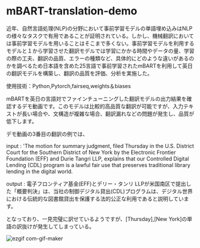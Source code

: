 




# mBART-translation-demo

近年、自然言語処理(NLP)の分野において事前学習モデルの単語埋め込みはNLPの様々なタスクで有用であることが証明されている。しかし、機械翻訳においては事前学習モデルを用いることはそこまで多くない。事前学習モデルを利用するモデルと１から学習させた翻訳モデルでは学習にかかる時間やデータの量、学習の際の工夫、翻訳の品質、エラーの種類など、具体的にどのような違いがあるのかを調べるため日本語を含めた25言語で事前学習されたmBARTを利用して英日の翻訳モデルを構築し、翻訳の品質を評価、分析を実施した。

使用技術：Python,Pytorch,fairseq,weights＆biases


mBARTを英日の言語対でファインチューニングした翻訳モデルの出力結果を確認するデモ動画です。このモデルは比較的高品質な翻訳が可能ですが、入力テキストが長い場合や、文構造が複雑な場合、翻訳漏れなどの問題が発生し、品質が低下します。


デモ動画の3番目の翻訳の例では、

input : 'The motion for summary judgment, filed Thursday in the U.S. District Court for the Southern District of New York by the Electronic Frontier Foundation (EFF) and Durie Tangri LLP, explains that our Controlled Digital Lending (CDL) program is a lawful fair use that preserves traditional library lending in the digital world.

output :  電子フロンティア基金(EFF)とデリー・タンリ LLPが米国南区で提出した「概要判決」は、当社の制御デジタル貸出(CDL)プログラムは、デジタル世界における伝統的な図書館貸出を保護する法的公正な利用であると説明しています。

となっており、一見完璧に訳せているようですが、[Thursday],[New York]の単語の訳抜けが発生してしまっている。


![ezgif com-gif-maker](https://user-images.githubusercontent.com/77151911/197336031-ed2513c6-c30f-4850-9adb-7edc8f953820.gif)

